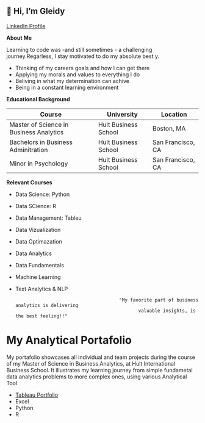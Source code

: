 ## 👋 Hi, I’m Gleidy

[LinkedIn Profile](https://www.linkedin.com/in/gleidyrodriguez/) 

**About Me** 

Learning to code was -and still sometimes - a challenging journey.Regarless, I stay motivated to do my absolute best y.
 - Thinking of my careers goals and how I can get there
 - Applying my morals and values to everything I do
 - Beliving in what my determination can achive
 - Being in a constant learning environment

**Educational Background**

| Course                                  | University                  |  Location                     
|-----------------------------------------| ----------------------------| ------------------- |
| Master of Science in Business Analytics | Hult Business School        |  Boston, MA         |
| Bachelors in Business Adminitration     | Hult Business School        |  San Francisco, CA  |
| Minor in Psychology                     | Hult Business School        |  San Francisco, CA  |

**Relevant Courses**

- Data Science: Python
- Data SCience: R
- Data Management: Tableu
- Data Vizualization
- Data Optimazation
- Data Analytics
- Data Fundamentals
- Machine Learning
- Text Analytics & NLP

                                            "My favorite part of business analytics is delivering 
                                                   valuable insights, is the best feeling!!" 

# My Analytical Portafolio

My portafolio showcases all individual and team projects during the course of my Master of Science in Business Analytics, at Hult International Business School. It illustrates my learning journey from simple fundametal data analytics problems to more complex ones, using various Analytical Tool


- [Tableau Portfolio](https://public.tableau.com/app/profile/gleidy.rodriguez.alonzo#!/?newProfile=&activeTab=0)
- Excel
- Python
- R


